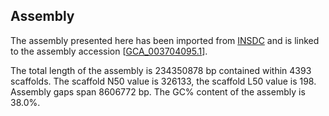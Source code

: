 **Assembly**
--------

The assembly presented here has been imported from [INSDC](http://www.insdc.org) and is linked to the assembly accession [[GCA\_003704095.1](http://www.ebi.ac.uk/ena/data/view/GCA_003704095.1)].

The total length of the assembly is 234350878 bp contained within 4393 scaffolds.
The scaffold N50 value is 326133, the scaffold L50 value is 198.
Assembly gaps span 8606772 bp. The GC% content of the assembly is 38.0%.
